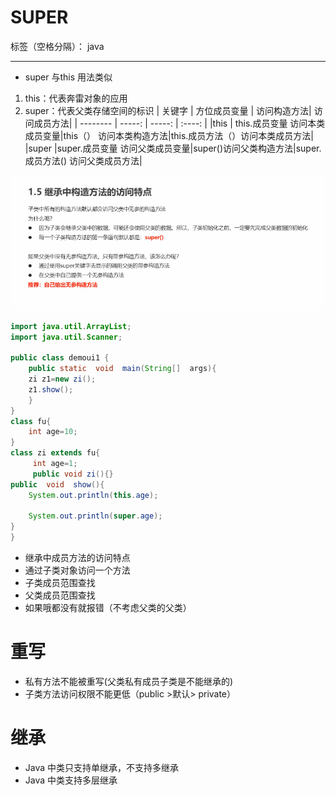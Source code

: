 ﻿# SUPER

标签（空格分隔）： java


---
- super 与this 用法类似
 1. this：代表奔雷对象的应用
 2. super：代表父类存储空间的标识
 | 关键字 | 方位成员变量  | 访问构造方法| 访问成员方法|
| --------  | -----:    | -----:   | :----: |
 |this | this.成员变量 访问本类成员变量|this（） 访问本类构造方法|this.成员方法（）访问本类成员方法|
|super |super.成员变量 访问父类成员变量|super()访问父类构造方法|super.成员方法() 访问父类成员方法|



![此处输入图片的描述][1]

```  java
import java.util.ArrayList;
import java.util.Scanner;

public class demoui1 {
    public static  void  main(String[]  args){
    zi z1=new zi();
    z1.show();
    }
}
class fu{
    int age=10;
}
class zi extends fu{
     int age=1;
     public void zi(){}
public  void  show(){
    System.out.println(this.age);

    System.out.println(super.age);
}
}
```


  [1]: https://github.com/charzhan/php-/blob/master/4.png
  
  
  
  
- 继承中成员方法的访问特点
- 通过子类对象访问一个方法
- 子类成员范围查找
- 父类成员范围查找
- 如果哦都没有就报错（不考虑父类的父类）

# 重写
- 私有方法不能被重写(父类私有成员子类是不能继承的)
- 子类方法访问权限不能更低（public >默认> private）
# 继承
- Java 中类只支持单继承，不支持多继承
- Java 中类支持多层继承

